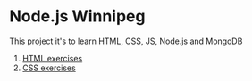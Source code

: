 # Node.js Winnipeg

This project it's to learn HTML, CSS, JS, Node.js and MongoDB

1. [HTML exercises](https://github.com/fu-chau/nodewpg/tree/master/HTML)
2. [CSS  exercises](https://github.com/fu-chau/nodewpg/blob/master/css)